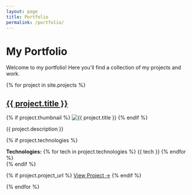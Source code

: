 ```yaml
---
layout: page
title: Portfolio
permalink: /portfolio/
---
```


# My Portfolio

Welcome to my portfolio! Here you'll find a collection of my projects and work.

{% for project in site.projects %}
<article class="project-item">
  <h2><a href="{{ project.url }}">{{ project.title }}</a></h2>
  
  {% if project.thumbnail %}
  <img src="{{ project.thumbnail }}" alt="{{ project.title }}" class="project-thumbnail">
  {% endif %}
  
  <p>{{ project.description }}</p>
  
  {% if project.technologies %}
  <div class="technologies">
    <strong>Technologies:</strong>
    {% for tech in project.technologies %}
    <span class="tech-tag">{{ tech }}</span>
    {% endfor %}
  </div>
  {% endif %}
  
  {% if project.project_url %}
  <a href="{{ project.project_url }}" class="project-link" target="_blank">View Project →</a>
  {% endif %}
</article>
{% endfor %}
